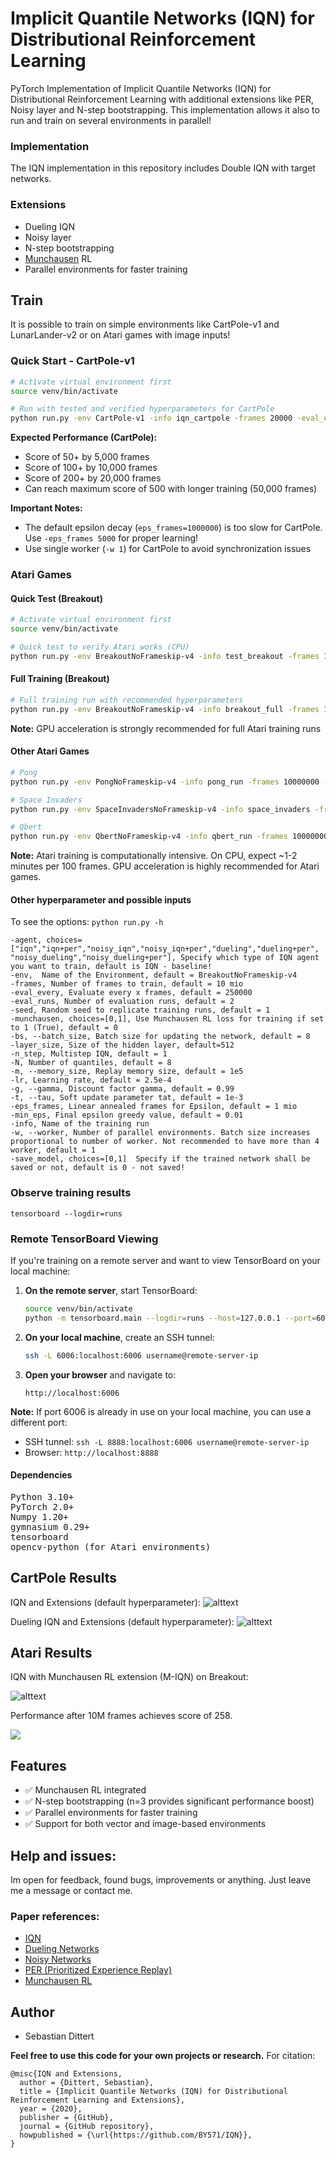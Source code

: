 # Implicit Quantile Networks (IQN) for Distributional Reinforcement Learning
PyTorch Implementation of Implicit Quantile Networks (IQN) for Distributional Reinforcement Learning with additional extensions like PER, Noisy layer and N-step bootstrapping.
This implementation allows it also to run and train on several environments in parallel!



### Implementation
The IQN implementation in this repository includes Double IQN with target networks. 

### Extensions

- Dueling IQN
- Noisy layer
- N-step bootstrapping 
- [Munchausen](https://medium.com/analytics-vidhya/munchausen-reinforcement-learning-9876efc829de) RL 
- Parallel environments for faster training 

## Train
It is possible to train on simple environments like CartPole-v1 and LunarLander-v2 or on Atari games with image inputs!

### Quick Start - CartPole-v1
```bash
# Activate virtual environment first
source venv/bin/activate

# Run with tested and verified hyperparameters for CartPole
python run.py -env CartPole-v1 -info iqn_cartpole -frames 20000 -eval_every 5000 -N 8 -lr 2.5e-4 -bs 32 -eps_frames 5000 -w 1
```

**Expected Performance (CartPole):**
- Score of 50+ by 5,000 frames
- Score of 100+ by 10,000 frames
- Score of 200+ by 20,000 frames
- Can reach maximum score of 500 with longer training (50,000 frames)

**Important Notes:**
- The default epsilon decay (`eps_frames=1000000`) is too slow for CartPole. Use `-eps_frames 5000` for proper learning!
- Use single worker (`-w 1`) for CartPole to avoid synchronization issues

### Atari Games

#### Quick Test (Breakout)
```bash
# Activate virtual environment first
source venv/bin/activate

# Quick test to verify Atari works (CPU)
python run.py -env BreakoutNoFrameskip-v4 -info test_breakout -frames 1000 -N 32 -lr 5e-5 -bs 32 -w 1
```

#### Full Training (Breakout)
```bash
# Full training run with recommended hyperparameters
python run.py -env BreakoutNoFrameskip-v4 -info breakout_full -frames 10000000 -eval_every 250000 -N 32 -lr 5e-5 -bs 32 -eps_frames 1000000 -w 1
```

**Note:** GPU acceleration is strongly recommended for full Atari training runs

#### Other Atari Games
```bash
# Pong
python run.py -env PongNoFrameskip-v4 -info pong_run -frames 10000000 -N 32 -lr 5e-5 -bs 32

# Space Invaders
python run.py -env SpaceInvadersNoFrameskip-v4 -info space_invaders -frames 10000000 -N 32 -lr 5e-5 -bs 32

# Qbert
python run.py -env QbertNoFrameskip-v4 -info qbert_run -frames 10000000 -N 32 -lr 5e-5 -bs 32
```

**Note:** Atari training is computationally intensive. On CPU, expect ~1-2 minutes per 100 frames. GPU acceleration is highly recommended for Atari games.


#### Other hyperparameter and possible inputs
To see the options:
`python run.py -h`

    -agent, choices=["iqn","iqn+per","noisy_iqn","noisy_iqn+per","dueling","dueling+per", "noisy_dueling","noisy_dueling+per"], Specify which type of IQN agent you want to train, default is IQN - baseline!
    -env,  Name of the Environment, default = BreakoutNoFrameskip-v4
    -frames, Number of frames to train, default = 10 mio
    -eval_every, Evaluate every x frames, default = 250000
    -eval_runs, Number of evaluation runs, default = 2
    -seed, Random seed to replicate training runs, default = 1
    -munchausen, choices=[0,1], Use Munchausen RL loss for training if set to 1 (True), default = 0
    -bs, --batch_size, Batch size for updating the network, default = 8
    -layer_size, Size of the hidden layer, default=512
    -n_step, Multistep IQN, default = 1
    -N, Number of quantiles, default = 8
    -m, --memory_size, Replay memory size, default = 1e5
    -lr, Learning rate, default = 2.5e-4
    -g, --gamma, Discount factor gamma, default = 0.99
    -t, --tau, Soft update parameter tat, default = 1e-3
    -eps_frames, Linear annealed frames for Epsilon, default = 1 mio
    -min_eps, Final epsilon greedy value, default = 0.01
    -info, Name of the training run
    -w, --worker, Number of parallel environments. Batch size increases proportional to number of worker. Not recommended to have more than 4 worker, default = 1
    -save_model, choices=[0,1]  Specify if the trained network shall be saved or not, default is 0 - not saved!

### Observe training results
  `tensorboard --logdir=runs`
  
### Remote TensorBoard Viewing

If you're training on a remote server and want to view TensorBoard on your local machine:

1. **On the remote server**, start TensorBoard:
   ```bash
   source venv/bin/activate
   python -m tensorboard.main --logdir=runs --host=127.0.0.1 --port=6006 --load_fast=false
   ```

2. **On your local machine**, create an SSH tunnel:
   ```bash
   ssh -L 6006:localhost:6006 username@remote-server-ip
   ```

3. **Open your browser** and navigate to:
   ```
   http://localhost:6006
   ```

**Note:** If port 6006 is already in use on your local machine, you can use a different port:
- SSH tunnel: `ssh -L 8888:localhost:6006 username@remote-server-ip`
- Browser: `http://localhost:8888`

#### Dependencies
<pre>
Python 3.10+ 
PyTorch 2.0+  
Numpy 1.20+ 
gymnasium 0.29+ 
tensorboard
opencv-python (for Atari environments)
</pre>

## CartPole Results
IQN and Extensions (default hyperparameter):
![alttext](/imgs/IQN_CP_.png)

Dueling IQN and Extensions (default hyperparameter):
![alttext](/imgs/Dueling_IQN_CP_.png)


## Atari Results
IQN with Munchausen RL extension (M-IQN) on Breakout:

![alttext](/imgs/IQN_MIQN_BREAKOUT_.png)

Performance after 10M frames achieves score of 258.

![](/imgs/Breakout_IQN.gif?)

## Features
- ✅ Munchausen RL integrated
- ✅ N-step bootstrapping (n=3 provides significant performance boost)
- ✅ Parallel environments for faster training
- ✅ Support for both vector and image-based environments


## Help and issues:
Im open for feedback, found bugs, improvements or anything. Just leave me a message or contact me.

### Paper references:

- [IQN](https://arxiv.org/abs/1806.06923)
- [Dueling Networks](https://arxiv.org/abs/1511.06581)
- [Noisy Networks](https://arxiv.org/pdf/1706.10295.pdf)
- [PER (Prioritized Experience Replay)](https://arxiv.org/pdf/1511.05952.pdf)
- [Munchausen RL](https://arxiv.org/abs/2007.14430)


## Author
- Sebastian Dittert

**Feel free to use this code for your own projects or research.**
For citation:
```
@misc{IQN and Extensions,
  author = {Dittert, Sebastian},
  title = {Implicit Quantile Networks (IQN) for Distributional Reinforcement Learning and Extensions},
  year = {2020},
  publisher = {GitHub},
  journal = {GitHub repository},
  howpublished = {\url{https://github.com/BY571/IQN}},
}
